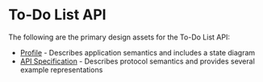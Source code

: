 # To-Do List API

The following are the primary design assets for the To-Do List API:

* [Profile](server/public/profile.xhtml) - Describes application semantics and includes a state
  diagram
* [API Specification](openapi.yaml) - Describes protocol semantics and provides
  several example representations
